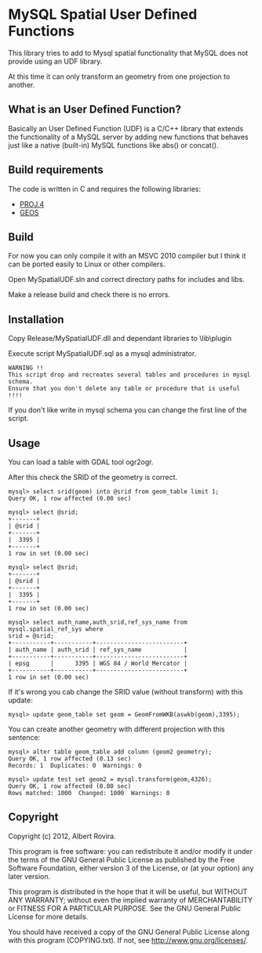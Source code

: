 # MySQL Spatial User Defined Functions

This library tries to add to Mysql spatial functionality that MySQL does not provide using an UDF library.

At this time it can only transform an geometry from one projection to another.



## What is an User Defined Function?

Basically an User Defined Function (UDF) is a C/C++ library that extends the functionality 
of a MySQL server by adding new functions that behaves just like a native (built-in) MySQL functions like abs() or concat().


## Build requirements

The code is written in C and requires the following libraries:

- [PROJ.4](http://trac.osgeo.org/proj)
- [GEOS](http://trac.osgeo.org/geos)


## Build

For now you can only compile it with an MSVC 2010 compiler but I think it can be 
ported easily to Linux or other compilers.


Open MySpatialUDF.sln and correct directory paths for includes and libs.

Make a release build and check there is no errors. 


## Installation

Copy Release/MySpatialUDF.dll and dependant libraries to <MySql Home>\lib\plugin

Execute script MySpatialUDF.sql as a mysql administrator.
 
	WARNING !!
	This script drop and recreates several tables and procedures in mysql schema.
	Ensure that you don't delete any table or procedure that is useful !!!!


If you don't like write in mysql schema you can change the first line of the script.


## Usage

You can load a table with GDAL tool ogr2ogr.

After this check the SRID of the geometry is correct.

	mysql> select srid(geom) into @srid from geom_table limit 1;
	Query OK, 1 row affected (0.00 sec)

	mysql> select @srid;
	+-------+
	| @srid |
	+-------+
	|  3395 |
	+-------+
	1 row in set (0.00 sec)

	mysql> select @srid;
	+-------+
	| @srid |
	+-------+
	|  3395 |
	+-------+
	1 row in set (0.00 sec)

	mysql> select auth_name,auth_srid,ref_sys_name from mysql.spatial_ref_sys where
	srid = @srid;
	+-----------+-----------+-------------------------+
	| auth_name | auth_srid | ref_sys_name            |
	+-----------+-----------+-------------------------+
	| epsg      |      3395 | WGS 84 / World Mercator |
	+-----------+-----------+-------------------------+
	1 row in set (0.00 sec)


If it's wrong you cab change the SRID value (without transform) with this update:

	mysql> update geom_table set geom = GeomFromWKB(aswkb(geom),3395); 


You can create another geometry with different projection with this sentence:

	mysql> alter table geom_table add column (geom2 geometry);
	Query OK, 1 row affected (0.13 sec)
	Records: 1  Duplicates: 0  Warnings: 0 

	mysql> update test set geom2 = mysql.transform(geom,4326);
	Query OK, 1 row affected (0.00 sec)
	Rows matched: 1000  Changed: 1000  Warnings: 0



## Copyright

Copyright (c) 2012, Albert Rovira. 

This program is free software: you can redistribute it and/or modify
it under the terms of the GNU General Public License as published by
the Free Software Foundation, either version 3 of the License, or
(at your option) any later version.

This program is distributed in the hope that it will be useful,
but WITHOUT ANY WARRANTY; without even the implied warranty of
MERCHANTABILITY or FITNESS FOR A PARTICULAR PURPOSE.  See the
GNU General Public License for more details.

You should have received a copy of the GNU General Public License along 
with this program (COPYING.txt).  If not, see <http://www.gnu.org/licenses/>.